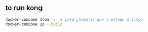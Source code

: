 ## to run kong

```bash
docker-compose down -v  # para garantir que o estado é limpo
docker-compose up --build
```